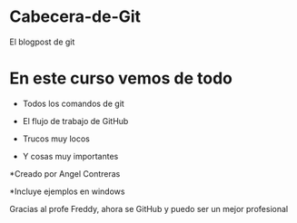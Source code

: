# Cabecera-de-Git
El blogpost de git

# En este curso vemos de todo
* Todos los comandos de git

* El flujo de trabajo de GitHub

* Trucos muy locos

* Y cosas muy importantes

*Creado por Angel Contreras

*Incluye ejemplos en windows

Gracias al profe Freddy, ahora se GitHub y puedo ser un mejor profesional